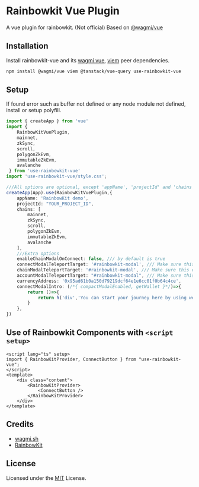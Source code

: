 # Rainbowkit Vue Plugin

A vue plugin for rainbowkit. (Not official)
Based on [@wagmi/vue](https://github.com/wevm/wagmi)

## Installation

Install rainbowkit-vue and its [wagmi vue](https://github.com/wevm/wagmi), [viem](https://viem.sh) peer dependencies.

```bash
npm install @wagmi/vue viem @tanstack/vue-query use-rainbowkit-vue 
```

## Setup

If found error such as buffer not defined or any node module not defined, install or setup polyfill.

```ts
import { createApp } from 'vue'
import { 
    RainbowKitVuePlugin,
    mainnet,
    zkSync,
    scroll,
    polygonZkEvm,
    immutableZkEvm,
    avalanche
 } from 'use-rainbowkit-vue'
import 'use-rainbowkit-vue/style.css';

///All options are optional, except 'appName', 'projectId' and 'chains' options. 
createApp(App).use(RainbowKitVuePlugin,{ 
    appName: 'RainbowKit demo', 
    projectId: "YOUR_PROJECT_ID",
    chains: [
        mainnet,
        zkSync,
        scroll,
        polygonZkEvm,
        immutableZkEvm,
        avalanche
    ],
    ///Extra options
    enableChainModalOnConnect: false, /// by default is true
    connectModalTeleportTarget: '#rainbowkit-modal', /// Make sure this element exists
    chainModalTeleportTarget: '#rainbowkit-modal', /// Make sure this element exists
    accountModalTeleportTarget: "#rainbowkit-modal", /// Make sure this element exists
    currencyAddress: '0x95ad61b0a150d79219dcf64e1e6cc01f0b64c4ce',           
    connectModalIntro: (/*{ compactModalEnabled, getWallet }*/)=>{
        return ()=>{
            return h('div','You can start your journey here by using web3 wallet.');
        }
    },
})
```

## Use of Rainbowkit Components with `<script setup>`

```vue
<script lang="ts" setup>
import { RainbowKitProvider, ConnectButton } from "use-rainbowkit-vue";
</script>
<template>
    <div class="content">
        <RainbowKitProvider>
            <ConnectButton />
        </RainbowKitProvider>
    </div>
</template>
```

## Credits

- [wagmi.sh](https://wagmi.sh/)
- [RainbowKit](https://www.rainbowkit.com/)

## License

Licensed under the [MIT](https://opensource.org/license/MIT) License.
